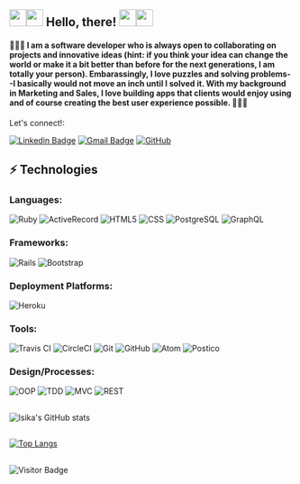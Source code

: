 ## <img src="https://raw.githubusercontent.com/aemmadi/aemmadi/master/wave.gif" width="30px"><img src="https://raw.githubusercontent.com/aemmadi/aemmadi/master/wave.gif" width="30px"> Hello, there! <img src="https://raw.githubusercontent.com/aemmadi/aemmadi/master/wave.gif" width="30px"><img src="https://raw.githubusercontent.com/aemmadi/aemmadi/master/wave.gif" width="30px">


#### :rocket::rocket::rocket: I am a software developer who is always open to collaborating on projects and innovative ideas (hint: if you think your idea can change the world or make it a bit better than before for the next generations, I am totally your person).  Embarassingly, I love puzzles and solving problems--I basically would not move an inch until I solved it.  With my background in Marketing and Sales, I love building apps that clients would enjoy using and of course creating the best user experience possible. :rocket::rocket::rocket:  

Let's connect!:

[![Linkedin Badge](https://img.shields.io/badge/-isika-blue?style=flat-square&logo=Linkedin&logoColor=white&link=https://www.linkedin.com/in/anirudhemmadi/)](https://www.linkedin.com/in/isika/)
[![Gmail Badge](https://img.shields.io/badge/-isika.powers@gmail.com-c14438?style=flat-square&logo=Gmail&logoColor=white&link=mailto:kanna6501@gmail.com)](mailto:isika.powers@gmail.com)
<a href="https://github.com/isikapowers" target="_blank"><img alt="GitHub" src="https://img.shields.io/badge/-@isikapowers-181717?style=flat-square&logo=GitHub&logoColor=white"></a>

## ⚡ Technologies

### Languages:

![Ruby](https://img.shields.io/badge/ruby-%23CC342D.svg?style=for-the-badge&logo=ruby&logoColor=white)
![ActiveRecord](https://camo.githubusercontent.com/63172ff88a7745bc0cdff2156be4bf5ef8b033aa69ed9dec8beb016267b15207/68747470733a2f2f696d672e736869656c64732e696f2f62616467652f4163746976655265636f72642532302d3230314538342e7376673f267374796c653d666f722d7468652d6261646765266c6f676f3d4163746976655265636f7264266c6f676f436f6c6f723d7768697465)
![HTML5](https://img.shields.io/badge/-HTML5-E34F26?style=flat-square&logo=html5&logoColor=white)
![CSS](https://camo.githubusercontent.com/2435c2a64789b8a71c701a1a593b4a6e6869789bfb0626e515dc2a6b6dffa6c5/68747470733a2f2f696d672e736869656c64732e696f2f62616467652f2d435353332d3135373242363f7374796c653d666c61742d737175617265266c6f676f3d63737333)
![PostgreSQL](https://img.shields.io/badge/-PostgreSQL-336791?style=flat-square&logo=postgresql)
![GraphQL](https://img.shields.io/badge/-GraphQL-E10098?style=for-the-badge&logo=graphql&logoColor=white)
<!-- ![SQL](https://camo.githubusercontent.com/cc5c126c3a22cd77a92a45064d7398d7cf3c5692e0da6352782f9b99abede53e/68747470733a2f2f696d672e736869656c64732e696f2f62616467652f53514c2532302d3731313943322e7376673f7374796c653d666f722d7468652d6261646765266c6f676f3d53514c266c6f676f436f6c6f723d7768697465) -->
<!-- ![MySQL](https://img.shields.io/badge/-MySQL-black?style=flat-square&logo=mysql) -->
<!-- ![Python](https://img.shields.io/badge/python-3670A0?style=for-the-badge&logo=python&logoColor=ffdd54) -->

### Frameworks:

![Rails](https://img.shields.io/badge/rails-%23CC0000.svg?style=for-the-badge&logo=ruby-on-rails&logoColor=white)
![Bootstrap](https://img.shields.io/badge/-Bootstrap-563D7C?style=flat-square&logo=bootstrap)

### Deployment Platforms:

![Heroku](https://img.shields.io/badge/-Heroku-430098?style=flat-square&logo=heroku)

### Tools:

![Travis CI](https://camo.githubusercontent.com/14caeafb23e1ae6bc0cea913a2c39d895ec4eb64c885ba86daffd001c42fab1a/68747470733a2f2f696d672e736869656c64732e696f2f62616467652f7472617669732d2d63692d3731313943322e7376673f267374796c653d666f722d7468652d6261646765266c6f676f3d747261766973266c6f676f436f6c6f723d7768697465)
![CircleCI](https://img.shields.io/badge/CIRCLECI-%23161616.svg?style=for-the-badge&logo=circleci&logoColor=white)
![Git](https://img.shields.io/badge/-Git-black?style=flat-square&logo=git)
![GitHub](https://img.shields.io/badge/-GitHub-181717?style=flat-square&logo=github)
![Atom](https://camo.githubusercontent.com/c0f06332081abc85aa79b6c93f931c352ffb2de3c5877c5082008e6da9dd3acd/68747470733a2f2f696d672e736869656c64732e696f2f62616467652f41746f6d2d3230314538342e7376673f267374796c653d666f722d7468652d6261646765266c6f676f3d61746f6d266c6f676f436f6c6f723d7768697465)
![Postico](https://camo.githubusercontent.com/d4f4743c806c3c1b13d16f61e6871a2d866b4e99fe99aceffa1a18ba779c40d8/68747470733a2f2f696d672e736869656c64732e696f2f62616467652f506f737469636f2532302d3241343244302e7376673f267374796c653d666f722d7468652d6261646765266c6f676f3d506f737469636f266c6f676f436f6c6f723d7768697465)

### Design/Processes:
![OOP](https://camo.githubusercontent.com/a995223eb002754903830ff36956083235d188019672776b81db3d81c525dd95/68747470733a2f2f696d672e736869656c64732e696f2f62616467652f4f4f502532302d3230314538342e7376673f267374796c653d666f722d7468652d6261646765266c6f676f3d4f4f50266c6f676f436f6c6f723d7768697465)
![TDD](https://camo.githubusercontent.com/8fa63ecc5859fc6b9fbd82929bee710ee571c2bed306819659056b86cf856d11/68747470733a2f2f696d672e736869656c64732e696f2f62616467652f5444442532302d3241343244302e7376673f267374796c653d666f722d7468652d6261646765266c6f676f3d544444266c6f676f436f6c6f723d7768697465)
![MVC](https://camo.githubusercontent.com/8e99d10396739660d502d59b03ddc29daeb6cedd2a383ff7cd80df3112f4e3f0/68747470733a2f2f696d672e736869656c64732e696f2f62616467652f4d56432532302d3235443336362e7376673f267374796c653d666f722d7468652d6261646765266c6f676f3d4d5643266c6f676f436f6c6f723d7768697465)
![REST](https://camo.githubusercontent.com/7f9eeeafe7210a1e9d7f9d1f95277f41e4cd04a97dec51699d812feb19295582/68747470733a2f2f696d672e736869656c64732e696f2f62616467652f524553542532302d3731313943322e7376673f267374796c653d666f722d7468652d6261646765266c6f676f3d52455354266c6f676f436f6c6f723d7768697465)

##
![Isika's GitHub stats](https://github-readme-stats.vercel.app/api?username=isikapowers&show_icons=true&theme=nightowl)

##
[![Top Langs](https://github-readme-stats.vercel.app/api/top-langs/?username=isikapowers&layout=compact&theme=nightowl)](https://github.com/isikapowers/github-readme-stats)
  
##
![Visitor Badge](https://visitor-badge.laobi.icu/badge?page_id=isikapowers)

